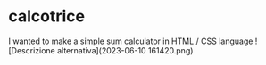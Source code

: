 # calcotrice

I wanted to make a simple sum calculator in HTML / CSS language
![Descrizione alternativa](2023-06-10 161420.png)

